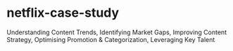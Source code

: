 # netflix-case-study
Understanding Content Trends, Identifying Market Gaps, Improving Content Strategy, Optimising Promotion &amp; Categorization, Leveraging Key Talent 
